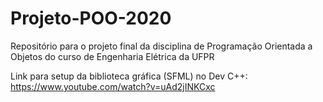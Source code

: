 # Projeto-POO-2020
Repositório para o projeto final da disciplina de Programação Orientada a Objetos do curso de Engenharia Elétrica da UFPR

Link para setup da biblioteca gráfica (SFML) no Dev C++: https://www.youtube.com/watch?v=uAd2jINKCxc
